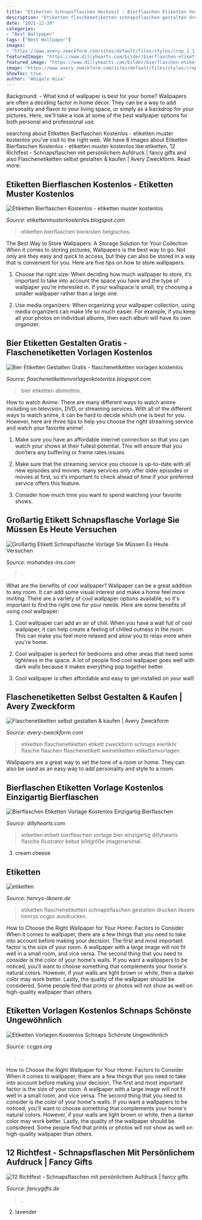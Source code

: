 ```yaml
---
title: "Etiketten Schnapsflaschen Hochzeit : Bierflaschen Etiketten Vorlage Kostenlos Einzigartig Bierflaschen"
description: "Etiketten flaschenetiketten schnapsflaschen gestalten drucken likoere henrys ccgps ausdrucken"
date: "2021-12-20"
categories:
- "Best Wallpaper"
tags: ["Best Wallpaper"]
images:
- "https://www.avery-zweckform.com/sites/default/files/styles/crop_1_1_ratio_style/public/2017-03/software_etiketten_tuerkiesewellen_temp.jpg?h=f68e4c38&amp;itok=HPKJtisC"
featuredImage: "https://www.dillyhearts.com/bilder/bierflaschen-etiketten-vorlage-kostenlos-einzigartig-bierflaschen-etikett-vorlage-karimdarwish-der-bierflaschen-etiketten-vorlage-kostenlos.jpg"
featured_image: "https://www.dillyhearts.com/bilder/bierflaschen-etiketten-vorlage-kostenlos-einzigartig-bierflaschen-etikett-vorlage-karimdarwish-der-bierflaschen-etiketten-vorlage-kostenlos.jpg"
image: "https://www.avery-zweckform.com/sites/default/files/styles/crop_1_1_ratio_style/public/2017-03/software_etiketten_tuerkiesewellen_temp.jpg?h=f68e4c38&amp;itok=HPKJtisC"
ShowToc: true
author: "Abigale Wiza"
---
```



Background: - What kind of wallpaper is best for your home?
Wallpapers are often a deciding factor in home décor. They can be a way to add personality and flavor to your living space, or simply as a backdrop for your pictures. Here, we'll take a look at some of the best wallpaper options for both personal and professional use.

	

		
searching about Etiketten Bierflaschen Kostenlos - etiketten muster kostenlos you've visit to the right web. We have 8 Images about Etiketten Bierflaschen Kostenlos - etiketten muster kostenlos like etiketten, 12 Richtfest - Schnapsflaschen mit persönlichem Aufdruck | fancy gifts and also Flaschenetiketten selbst gestalten &amp; kaufen | Avery Zweckform. Read more:
		
    
## Etiketten Bierflaschen Kostenlos - Etiketten Muster Kostenlos

<img loading=lazy src="https://i.pinimg.com/564x/60/20/7c/60207cba17a759ebd965fefc9634cbaf.jpg" onerror="this.onerror=null;this.src='https://tse2.mm.bing.net/th?id=OIP.NE0p969W-VF8JvyVvk7O5wHaJ4&amp;pid=15.1';" alt="Etiketten Bierflaschen Kostenlos - etiketten muster kostenlos">

_Source: etikettenmusterkostenlos.blogspot.com_

>etiketten bierflaschen bierkisten belgisches. 

	

The Best Way to Store Wallpapers: A Storage Solution for Your Collection
When it comes to storing pictures, Wallpapers is the best way to go. Not only are they easy and quick to access, but they can also be stored in a way that is convenient for you. Here are five tips on how to store wallpapers:
1) Choose the right size: When deciding how much wallpaper to store, it’s important to take into account the space you have and the type of wallpaper you’re interested in. If your wallspace is small, try choosing a smaller wallpaper rather than a large one.

2) Use media organizers: When organizing your wallpaper collection, using media organizers can make life so much easier. For example, if you keep all your photos on individual albums, then each album will have its own organizer.

    
## Bier Etiketten Gestalten Gratis - Flaschenetiketten Vorlagen Kostenlos

<img loading=lazy src="https://i.pinimg.com/736x/36/ae/dd/36aedd9a4339c4d170eec368fa08270e.jpg" onerror="this.onerror=null;this.src='https://tse1.mm.bing.net/th?id=OIP.B7o2ZyjP2l_HSl8BX96PbwHaKe&amp;pid=15.1';" alt="Bier Etiketten Gestalten Gratis - flaschenetiketten vorlagen kostenlos">

_Source: flaschenetikettenvorlagenkostenlos.blogspot.com_

>bier etiketten abimottos. 

	

How to watch Anime: There are many different ways to watch anime including on television, DVD, or streaming services.
With all of the different ways to watch anime, it can be hard to decide which one is best for you. However, here are three tips to help you choose the right streaming service and watch your favorite anime!
1. Make sure you have an affordable internet connection so that you can watch your shows at their fullest potential. This will ensure that you don’tera any buffering or frame rates issues.

2. Make sure that the streaming service you choose is up-to-date with all new episodes and movies. many services only offer older episodes or movies at first, so it’s important to check ahead of time if your preferred service offers this feature.

3. Consider how much time you want to spend watching your favorite shows.

    
## Großartig Etikett Schnapsflasche Vorlage Sie Müssen Es Heute Versuchen

<img loading=lazy src="https://www.mohandes-ins.com/katalog/ungewohnlich-etikett-schnapsflasche-vorlage-562009-720x706.jpg" onerror="this.onerror=null;this.src='https://tse2.mm.bing.net/th?id=OIP.945Xo3U5m1mBkxY13744QgHaHQ&amp;pid=15.1';" alt="Großartig Etikett Schnapsflasche Vorlage Sie Müssen Es Heute Versuchen">

_Source: mohandes-ins.com_

>. 

	

What are the benefits of cool wallpaper?
Wallpaper can be a great addition to any room. It can add some visual interest and make a home feel more inviting. There are a variety of cool wallpaper options available, so it's important to find the right one for your needs. Here are some benefits of using cool wallpaper: 
1. Cool wallpaper can add an air of chill. When you have a wall full of cool wallpaper, it can help create a feeling of chilled outness in the room. This can make you feel more relaxed and allow you to relax more when you're home. 

2. Cool wallpaper is perfect for bedrooms and other areas that need some lightness in the space. A lot of people find cool wallpaper goes well with dark walls because it makes everything pop together better. 

3. Cool wallpaper is often affordable and easy to get installed on your wall!

    
## Flaschenetiketten Selbst Gestalten &amp; Kaufen | Avery Zweckform

<img loading=lazy src="https://www.avery-zweckform.com/sites/default/files/styles/crop_1_1_ratio_style/public/2017-03/software_etiketten_tuerkiesewellen_temp.jpg?h=f68e4c38&amp;itok=HPKJtisC" onerror="this.onerror=null;this.src='https://tse2.mm.bing.net/th?id=OIP.9Rpppu5ZAMuQBgyAXUkG1gHaHa&amp;pid=15.1';" alt="Flaschenetiketten selbst gestalten &amp; kaufen | Avery Zweckform">

_Source: avery-zweckform.com_

>etiketten flaschenetiketten etikett zweckform schnaps eierlikör flasche flaschen flaschenetikett weinetiketten etikettenvorlagen. 

	

Wallpapers are a great way to set the tone of a room or home. They can also be used as an easy way to add personality and style to a room.

    
## Bierflaschen Etiketten Vorlage Kostenlos Einzigartig Bierflaschen

<img loading=lazy src="https://www.dillyhearts.com/bilder/bierflaschen-etiketten-vorlage-kostenlos-einzigartig-bierflaschen-etikett-vorlage-karimdarwish-der-bierflaschen-etiketten-vorlage-kostenlos.jpg" onerror="this.onerror=null;this.src='https://tse1.mm.bing.net/th?id=OIP.VbRH01wWJpOxJjMBhvdA3gHaHa&amp;pid=15.1';" alt="Bierflaschen Etiketten Vorlage Kostenlos Einzigartig Bierflaschen">

_Source: dillyhearts.com_

>etiketten etikett bierflaschen vorlage bier einzigartig dillyhearts flasche illustrator kebut bildgröße imagenanimal. 

	

3. cream cheese 

    
## Etiketten

<img loading=lazy src="http://www.henrys-likoere.de/Bilder-Etiketten-Feb-klein.jpg" onerror="this.onerror=null;this.src='https://tse2.mm.bing.net/th?id=OIP.etKXrK7k5l0zOH84O0BIeQHaD6&amp;pid=15.1';" alt="etiketten">

_Source: henrys-likoere.de_

>etiketten flaschenetiketten schnapsflaschen gestalten drucken likoere henrys ccgps ausdrucken. 

	

How to Choose the Right Wallpaper for Your Home: Factors to Consider
When it comes to wallpaper, there are a few things that you need to take into account before making your decision. The first and most important factor is the size of your room. A wallpaper with a large image will not fit well in a small room, and vice versa. 
The second thing that you need to consider is the color of your home's walls. If you want a wallpapers to be noticed, you'll want to choose something that complements your home's natural colors. However, if your walls are light brown or white, then a darker color may work better. 
Lastly, the quality of the wallpaper should be considered. Some people find that prints or photos will not show as well on high-quality wallpaper than others.

    
## Etiketten Vorlagen Kostenlos Schnaps Schönste Ungewöhnlich

<img loading=lazy src="https://www.ccgps.org/wp-content/uploads/2018/11/etiketten-vorlagen-kostenlos-schnaps-schonste-ungewohnlich-etikettenvorlage-frei-galerie-entry-level-der-etiketten-vorlagen-kostenlos-schnaps-1024x773.jpg" onerror="this.onerror=null;this.src='https://tse2.mm.bing.net/th?id=OIP.DloQwB6XgGzcDpOIi9zzBgHaFl&amp;pid=15.1';" alt="Etiketten Vorlagen Kostenlos Schnaps Schönste Ungewöhnlich">

_Source: ccgps.org_

>. 

	

How to Choose the Right Wallpaper for Your Home: Factors to Consider
When it comes to wallpaper, there are a few things that you need to take into account before making your decision. The first and most important factor is the size of your room. A wallpaper with a large image will not fit well in a small room, and vice versa. 
The second thing that you need to consider is the color of your home's walls. If you want a wallpapers to be noticed, you'll want to choose something that complements your home's natural colors. However, if your walls are light brown or white, then a darker color may work better. 
Lastly, the quality of the wallpaper should be considered. Some people find that prints or photos will not show as well on high-quality wallpaper than others.

    
## 12 Richtfest - Schnapsflaschen Mit Persönlichem Aufdruck | Fancy Gifts

<img loading=lazy src="https://www.fancygifts.de/images/products/12-richtfest-schnapsflaschen-mit-persoenlichem-aufdruck-1021.jpg" onerror="this.onerror=null;this.src='https://tse4.mm.bing.net/th?id=OIP.3KKeIGD1agZaoKnuVzlO-gHaHa&amp;pid=15.1';" alt="12 Richtfest - Schnapsflaschen mit persönlichem Aufdruck | fancy gifts">

_Source: fancygifts.de_

>. 

	

2. lavender 


